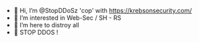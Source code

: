- 👋 Hi, I’m @StopDDoSz 'cop' with https://krebsonsecurity.com/
- 👀 I’m interested in Web-Sec / SH - RS
- 🌱 I’m here to distroy all 
- 💞️ STOP DDOS !

<!---
You are a child? go to school, Stop dreaming of becoming a hacker using ddos attacks
 https://krebsonsecurity.com/
--->
